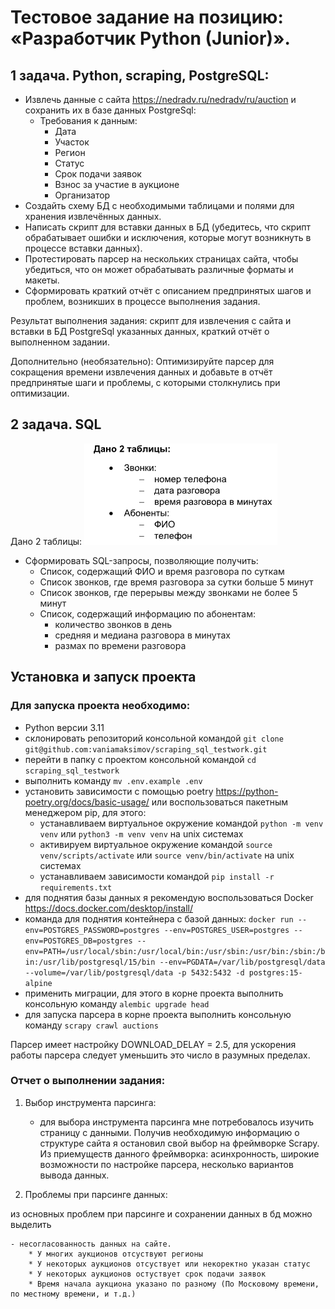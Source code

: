 # Тестовое задание на позицию: «Разработчик Python (Junior)».

## 1 задача. Python, scraping, PostgreSQL:

- Извлечь данные с сайта https://nedradv.ru/nedradv/ru/auction и сохранить их в базе данных PostgreSql:
    - Требования к данным:
        - Дата
        - Участок
        - Регион
        - Статус
        - Срок подачи заявок
        - Взнос за участие в аукционе
        - Организатор
- Создайть схему БД с необходимыми таблицами и полями для хранения извлечённых данных.
- Написать скрипт для вставки данных в БД (убедитесь, что скрипт обрабатывает ошибки и исключения, которые могут возникнуть в процессе вставки данных).
- Протестировать парсер на нескольких страницах сайта, чтобы убедиться, что он может обрабатывать различные форматы и макеты.
- Сформировать краткий отчёт с описанием предпринятых шагов и проблем, возникших в процессе выполнения задания.

Результат выполнения задания: скрипт для извлечения с сайта и вставки в БД PostgreSql указанных данных, краткий отчёт о выполненном задании.

Дополнительно (необязательно):
Оптимизируйте парсер для сокращения времени извлечения данных и добавьте в отчёт предпринятые шаги и проблемы, с которыми столкнулись при оптимизации.

## 2 задача. SQL

Дано 2 таблицы:
![Alt text](image.png)

- Сформировать SQL-запросы, позволяющие получить:
    - Список, содержащий ФИО и время разговора по суткам
    - Список звонков, где время разговора за сутки больше 5 минут
    - Список звонков, где перерывы между звонками не более 5 минут
    - Список, содержащий информацию по абонентам:
        - количество звонков в день
        - средняя и медиана разговора в минутах
        - размах по времени разговора

## Установка и запуск проекта

### Для запуска проекта необходимо:

- Python версии 3.11
- склонировать репозиторий консольной командой `git clone git@github.com:vaniamaksimov/scraping_sql_testwork.git`
- перейти в папку с проектом консольной командой `cd scraping_sql_testwork`
- выполнить команду `mv .env.example .env`
- установить зависимости с помощью poetry https://python-poetry.org/docs/basic-usage/ или воспользоваться пакетным менеджером pip, для этого:
    - устанавливаем виртуальное окружение командой `python -m venv venv` или `python3 -m venv venv` на unix системах
    - активируем виртуальное окружение командой `source venv/scripts/activate` или `source venv/bin/activate` на unix системах
    - устанавливаем зависимости командой `pip install -r requirements.txt`
- для поднятия базы данных я рекомендую воспользоваться Docker https://docs.docker.com/desktop/install/
- команда для поднятия контейнера с базой данных: `docker run --env=POSTGRES_PASSWORD=postgres --env=POSTGRES_USER=postgres --env=POSTGRES_DB=postgres --env=PATH=/usr/local/sbin:/usr/local/bin:/usr/sbin:/usr/bin:/sbin:/bin:/usr/lib/postgresql/15/bin --env=PGDATA=/var/lib/postgresql/data --volume=/var/lib/postgresql/data -p 5432:5432 -d postgres:15-alpine`
- применить миграции, для этого в корне проекта выполнить консольную команду `alembic upgrade head`
- для запуска парсера в корне проекта выполнить консольную команду `scrapy crawl auctions`

Парсер имеет настройку DOWNLOAD_DELAY = 2.5, для ускорения работы парсера следует уменьшить это число в разумных пределах.

### Отчет о выполнении задания:

1. Выбор инструмента парсинга:

    - для выбора инструмента парсинга мне потребовалось изучить страницу с данными. Получив необходимую информацию о структуре сайта я остановил свой выбор на фреймворке Scrapy. Из приемуществ данного фреймворка: асинхронность, широкие возможности по настройке парсера, несколько вариантов вывода данных.

2. Проблемы при парсинге данных:

из основных проблем при парсинге и сохранении данных в бд можно выделить

    - несогласованность данных на сайте.
        * У многих аукционов отсуствуют регионы
        * У некоторых аукционов отсуствует или некоректно указан статус
        * У некоторых аукционов остуствует срок подачи заявок
        * Время начала аукциона указано по разному (По Московому времени, по местному времени, и т.д.)
